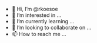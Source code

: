 - 👋 Hi, I’m @rkoesoe
- 👀 I’m interested in ...
- 🌱 I’m currently learning ...
- 💞️ I’m looking to collaborate on ...
- 📫 How to reach me ...

<!---
rkoesoe/rkoesoe is a ✨ special ✨ repository because its `README.md` (this file) appears on your GitHub profile.
You can click the Preview link to take a look at your changes.
--->
